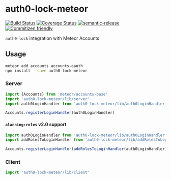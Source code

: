 # auth0-lock-meteor

[![Build Status](https://travis-ci.org/jcoreio/auth0-lock-meteor.svg?branch=master)](https://travis-ci.org/jcoreio/auth0-lock-meteor)
[![Coverage Status](https://codecov.io/gh/jcoreio/auth0-lock-meteor/branch/master/graph/badge.svg)](https://codecov.io/gh/jcoreio/auth0-lock-meteor)
[![semantic-release](https://img.shields.io/badge/%20%20%F0%9F%93%A6%F0%9F%9A%80-semantic--release-e10079.svg)](https://github.com/semantic-release/semantic-release)
[![Commitizen friendly](https://img.shields.io/badge/commitizen-friendly-brightgreen.svg)](http://commitizen.github.io/cz-cli/)

`auth0-lock` integration with Meteor Accounts

## Usage

```sh
meteor add accounts accounts-oauth
npm install --save auth0-lock-meteor
```

### Server
```js
import {Accounts} from 'meteor/accounts-base'
import 'auth0-lock-meteor/lib/server'
import auth0LoginHandler from 'auth0-lock-meteor/lib/auth0LoginHandler'

Accounts.registerLoginHandler(auth0LoginHandler)
```

#### `alanning:roles` v2.0 support
```js
import auth0LoginHandler from 'auth0-lock-meteor/lib/auth0LoginHandler'
import addRolesToLoginHandler from 'auth0-lock-meteor/lib/addRolesToLoginHandler'

Accounts.registerLoginHandler(addRolesToLoginHandler(auth0LoginHandler))
```

### Client
```js
import 'auth0-lock-meteor/lib/client'
```

